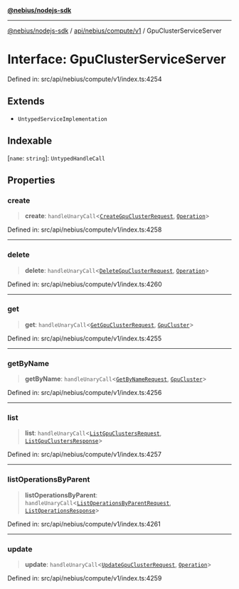 [**@nebius/nodejs-sdk**](../../../../../README.md)

---

[@nebius/nodejs-sdk](../../../../../README.md) / [api/nebius/compute/v1](../README.md) / GpuClusterServiceServer

# Interface: GpuClusterServiceServer

Defined in: src/api/nebius/compute/v1/index.ts:4254

## Extends

- `UntypedServiceImplementation`

## Indexable

\[`name`: `string`\]: `UntypedHandleCall`

## Properties

### create

> **create**: `handleUnaryCall`\<[`CreateGpuClusterRequest`](CreateGpuClusterRequest.md), [`Operation`](../../../common/v1/interfaces/Operation.md)\>

Defined in: src/api/nebius/compute/v1/index.ts:4258

---

### delete

> **delete**: `handleUnaryCall`\<[`DeleteGpuClusterRequest`](DeleteGpuClusterRequest.md), [`Operation`](../../../common/v1/interfaces/Operation.md)\>

Defined in: src/api/nebius/compute/v1/index.ts:4260

---

### get

> **get**: `handleUnaryCall`\<[`GetGpuClusterRequest`](GetGpuClusterRequest.md), [`GpuCluster`](GpuCluster.md)\>

Defined in: src/api/nebius/compute/v1/index.ts:4255

---

### getByName

> **getByName**: `handleUnaryCall`\<[`GetByNameRequest`](../../../common/v1/interfaces/GetByNameRequest.md), [`GpuCluster`](GpuCluster.md)\>

Defined in: src/api/nebius/compute/v1/index.ts:4256

---

### list

> **list**: `handleUnaryCall`\<[`ListGpuClustersRequest`](ListGpuClustersRequest.md), [`ListGpuClustersResponse`](ListGpuClustersResponse.md)\>

Defined in: src/api/nebius/compute/v1/index.ts:4257

---

### listOperationsByParent

> **listOperationsByParent**: `handleUnaryCall`\<[`ListOperationsByParentRequest`](ListOperationsByParentRequest.md), [`ListOperationsResponse`](../../../common/v1/interfaces/ListOperationsResponse.md)\>

Defined in: src/api/nebius/compute/v1/index.ts:4261

---

### update

> **update**: `handleUnaryCall`\<[`UpdateGpuClusterRequest`](UpdateGpuClusterRequest.md), [`Operation`](../../../common/v1/interfaces/Operation.md)\>

Defined in: src/api/nebius/compute/v1/index.ts:4259
